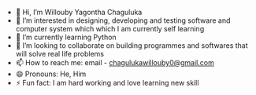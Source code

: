 - 👋 Hi, I’m Willouby Yagontha Chaguluka 
- 👀 I’m interested in designing, developing and testing software and computer system which which I am currently self learning 
- 🌱 I’m currently learning Python 
- 💞️ I’m looking to collaborate on building programmes and softwares that will solve real life problems 
- 📫 How to reach me: email - chagulukawillouby0@gmail.com
- 😄 Pronouns: He, Him 
- ⚡ Fun fact: I am hard working and love learning new skill 

<!---
WILLOUG1205/WILLOUG1205 is a ✨ special ✨ repository because its `README.md` (this file) appears on your GitHub profile.
You can click the Preview link to take a look at your changes.
--->
